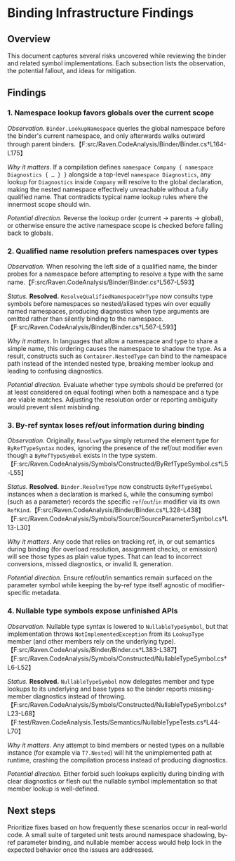 # Binding Infrastructure Findings

## Overview
This document captures several risks uncovered while reviewing the binder and related symbol implementations. Each subsection lists the observation, the potential fallout, and ideas for mitigation.

## Findings

### 1. Namespace lookup favors globals over the current scope
*Observation.* `Binder.LookupNamespace` queries the global namespace before the binder's current namespace, and only afterwards walks outward through parent binders.【F:src/Raven.CodeAnalysis/Binder/Binder.cs†L164-L175】

*Why it matters.* If a compilation defines `namespace Company { namespace Diagnostics { … } }` alongside a top-level `namespace Diagnostics`, any lookup for `Diagnostics` inside `Company` will resolve to the global declaration, making the nested namespace effectively unreachable without a fully qualified name. That contradicts typical name lookup rules where the innermost scope should win.

*Potential direction.* Reverse the lookup order (current → parents → global), or otherwise ensure the active namespace scope is checked before falling back to globals.

### 2. Qualified name resolution prefers namespaces over types
*Observation.* When resolving the left side of a qualified name, the binder probes for a namespace before attempting to resolve a type with the same name.【F:src/Raven.CodeAnalysis/Binder/Binder.cs†L567-L593】

*Status.* **Resolved.** `ResolveQualifiedNamespaceOrType` now consults type symbols before namespaces so nested/aliased types win over equally named namespaces, producing diagnostics when type arguments are omitted rather than silently binding to the namespace.【F:src/Raven.CodeAnalysis/Binder/Binder.cs†L567-L593】

*Why it matters.* In languages that allow a namespace and type to share a simple name, this ordering causes the namespace to shadow the type. As a result, constructs such as `Container.NestedType` can bind to the namespace path instead of the intended nested type, breaking member lookup and leading to confusing diagnostics.

*Potential direction.* Evaluate whether type symbols should be preferred (or at least considered on equal footing) when both a namespace and a type are viable matches. Adjusting the resolution order or reporting ambiguity would prevent silent misbinding.

### 3. By-ref syntax loses ref/out information during binding
*Observation.* Originally, `ResolveType` simply returned the element type for `ByRefTypeSyntax` nodes, ignoring the presence of the ref/out modifier even though a `ByRefTypeSymbol` exists in the type system.【F:src/Raven.CodeAnalysis/Symbols/Constructed/ByRefTypeSymbol.cs†L5-L55】

*Status.* **Resolved.** `Binder.ResolveType` now constructs `ByRefTypeSymbol` instances when a declaration is marked `&`, while the consuming symbol (such as a parameter) records the specific `ref`/`out`/`in` modifier via its own `RefKind`.【F:src/Raven.CodeAnalysis/Binder/Binder.cs†L328-L438】【F:src/Raven.CodeAnalysis/Symbols/Source/SourceParameterSymbol.cs†L13-L30】

*Why it matters.* Any code that relies on tracking ref, in, or out semantics during binding (for overload resolution, assignment checks, or emission) will see those types as plain value types. That can lead to incorrect conversions, missed diagnostics, or invalid IL generation.

*Potential direction.* Ensure ref/out/in semantics remain surfaced on the parameter symbol while keeping the by-ref type itself agnostic of modifier-specific metadata.

### 4. Nullable type symbols expose unfinished APIs
*Observation.* Nullable type syntax is lowered to `NullableTypeSymbol`, but that implementation throws `NotImplementedException` from its `LookupType` member (and other members rely on the underlying type).【F:src/Raven.CodeAnalysis/Binder/Binder.cs†L383-L387】【F:src/Raven.CodeAnalysis/Symbols/Constructed/NullableTypeSymbol.cs†L6-L52】

*Status.* **Resolved.** `NullableTypeSymbol` now delegates member and type lookups to its underlying and base types so the binder reports missing-member diagnostics instead of throwing.【F:src/Raven.CodeAnalysis/Symbols/Constructed/NullableTypeSymbol.cs†L23-L68】【F:test/Raven.CodeAnalysis.Tests/Semantics/NullableTypeTests.cs†L44-L70】

*Why it matters.* Any attempt to bind members or nested types on a nullable instance (for example via `T?.Nested`) will hit the unimplemented path at runtime, crashing the compilation process instead of producing diagnostics.

*Potential direction.* Either forbid such lookups explicitly during binding with clear diagnostics or flesh out the nullable symbol implementation so that member lookup is well-defined.

## Next steps
Prioritize fixes based on how frequently these scenarios occur in real-world code. A small suite of targeted unit tests around namespace shadowing, by-ref parameter binding, and nullable member access would help lock in the expected behavior once the issues are addressed.
